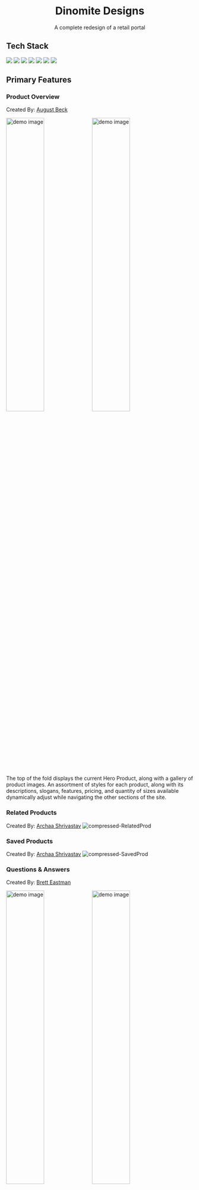 <div align="center">
  <h1>Dinomite Designs</h1>
  <p>A complete redesign of a retail portal</p>
</div>

## Tech Stack
<div>
  <img src="https://img.shields.io/badge/React-20232A?style=for-the-badge&logo=react&logoColor=61DAFB" />
  <img src='https://img.shields.io/badge/css3-%231572B6.svg?style=for-the-badge&logo=css3&logoColor=white' />
  <img src="https://img.shields.io/badge/Webpack-8DD6F9?style=for-the-badge&logo=Webpack&logoColor=white" />
  <img src="https://img.shields.io/badge/Babel-F9DC3E?style=for-the-badge&logo=babel&logoColor=white" />
  <img src='https://img.shields.io/badge/javascript-%23323330.svg?style=for-the-badge&logo=javascript&logoColor=%23F7DF1E' />
  <img src='https://img.shields.io/badge/html5-%23E34F26.svg?style=for-the-badge&logo=html5&logoColor=white' />
  <img src="https://img.shields.io/badge/eslint-3A33D1?style=for-the-badge&logo=eslint&logoColor=white" />
</div>

## Primary Features
### Product Overview
Created By: [August Beck](https://github.com/AedonGrunGott)

<p float="left">
  <img alt="demo image" src="https://user-images.githubusercontent.com/16231955/225773177-bec7ef7f-d9c9-423f-9d1e-d345aae84b2d.gif" width="45%"/>
  <img alt="demo image" src="https://user-images.githubusercontent.com/16231955/225773275-8af5aa70-e1d6-4d6b-8d86-85fbf763b5f4.gif" width="45%"/>
</p>

The top of the fold displays the current Hero Product, along with a gallery of product images. An assortment of styles for each product, along with its descriptions, slogans, features, pricing, and quantity of sizes available dynamically adjust while navigating the other sections of the site.

  
### Related Products
Created By: [Archaa Shrivastav](https://github.com/avinashi10)
![compressed-RelatedProd](https://user-images.githubusercontent.com/115492619/225780064-8e90ea91-4778-4c9a-916d-20402b72d872.gif)

### Saved Products
Created By: [Archaa Shrivastav](https://github.com/avinashi10)
![compressed-SavedProd](https://user-images.githubusercontent.com/115492619/225779906-0e272152-8b9b-466a-9393-bc1cbd563002.gif)

### Questions & Answers
Created By: [Brett Eastman](https://github.com/BrettEastman)

<p float="left">
  <img alt="demo image" src="https://user-images.githubusercontent.com/76603041/225774737-1426d080-d1c1-4796-98a4-d317b732d0a6.gif" width="45%"/>
  <img alt="demo image" src="https://user-images.githubusercontent.com/76603041/225774753-8c55faff-7bb1-4d1e-84dc-bd0987bc9d8b.gif" width="45%"/>
  <img alt="demo image" src="https://user-images.githubusercontent.com/76603041/225774764-1138af10-e272-4f60-afed-0a4f25063634.gif" width="45%"/>
</p>

### Ratings & Reviews
Created By: [Aimee Kang](https://github.com/aimeekang)

<p float="left">
  <img alt="demo image" src="https://user-images.githubusercontent.com/112139070/225777267-0e699fae-2866-4f6d-9dc9-d3a9657ee957.gif" width="45%"/>
  <img alt="demo image" src="https://user-images.githubusercontent.com/112139070/225777307-17dcf26e-7b21-4170-a304-13ed01aa0a5b.gif" width="45%"/>
</p>
